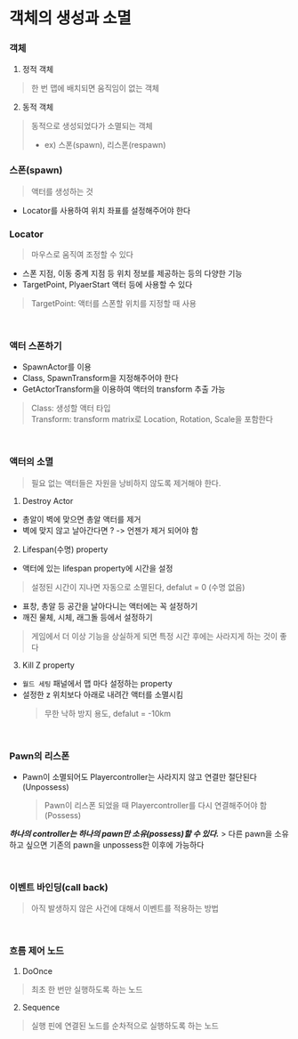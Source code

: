 # 객체의 생성과 소멸

### 객체

1. 정적 객체
> 한 번 맵에 배치되면 움직임이 없는 객체

2. 동적 객체
> 동적으로 생성되었다가 소멸되는 객체
> * ex) 스폰(spawn), 리스폰(respawn)

### 스폰(spawn)
> 액터를 생성하는 것

* Locator를 사용하여 위치 좌표를 설정해주어야 한다


### Locator
> 마우스로 움직여 조정할 수 있다

* 스폰 지점, 이동 중계 지점 등 위치 정보를 제공하는 등의 다양한 기능
* TargetPoint, PlyaerStart 액터 등에 사용할 수 있다
> TargetPoint: 액터를 스폰할 위치를 지정할 때 사용 

<br>

### 액터 스폰하기
* SpawnActor를 이용
* Class, SpawnTransform을 지정해주어야 한다
* GetActorTransform을 이용하여 액터의 transform 추출 가능

> Class: 생성할 액터 타입   
> Transform: transform matrix로 Location, Rotation, Scale을 포함한다

<br>

### 액터의 소멸
> 필요 없는 액터들은 자원을 낭비하지 않도록 제거해야 한다.

1. Destroy Actor
* 총알이 벽에 맞으면 총알 액터를 제거
* 벽에 맞지 않고 날아간다면 ? -> 언젠가 제거 되어야 함

2. Lifespan(수명) property
* 액터에 있는 lifespan property에 시간을 설정
> 설정된 시간이 지나면 자동으로 소멸된다, defalut = 0 (수명 없음)

* 표창, 총알 등 공간을 날아다니는 액터에는 꼭 설정하기
* 깨진 물체, 시체, 래그돌 등에서 설정하기
> 게임에서 더 이상 기능을 상실하게 되면 특정 시간 후에는 사라지게 하는 것이 좋다

3. Kill Z property
* `월드 세팅` 패널에서 맵 마다 설정하는 property
* 설정한 z 위치보다 아래로 내려간 액터를 소멸시킴
    > 무한 낙하 방지 용도, defalut = -10km 


<br>

### Pawn의 리스폰

* Pawn이 소멸되어도 Playercontroller는 사라지지 않고 연결만 절단된다(Unpossess)
    > Pawn이 리스폰 되었을 때 Playercontroller를 다시 연결해주어야 함(Possess)

***하나의 controller는 하나의 pawn만 소유(possess)할 수 있다.***
    > 다른 pawn을 소유하고 싶으면 기존의 pawn을 unpossess한 이후에 가능하다

<br>

### 이벤트 바인딩(call back)
> 아직 발생하지 않은 사건에 대해서 이벤트를 적용하는 방법

<br>

### 흐름 제어 노드

1. DoOnce
> 최초 한 번만 실행하도록 하는 노드


2. Sequence
> 실행 핀에 연결된 노드를 순차적으로 실행하도록 하는 노드




